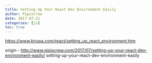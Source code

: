 ```yaml
---
title: Setting Up Your React Dev Environment Easily
author: PipisCrew
date: 2017-07-21
categories: [js]
toc: true
---
```


https://www.kirupa.com/react/setting_up_react_environment.htm

origin - http://www.pipiscrew.com/2017/07/setting-up-your-react-dev-environment-easily/ setting-up-your-react-dev-environment-easily